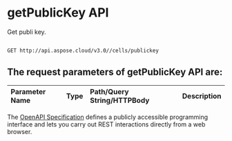 # **getPublicKey API**

Get publi key. 

```bash

GET http://api.aspose.cloud/v3.0//cells/publickey

```

## The request parameters of **getPublicKey** API are: 

| Parameter Name | Type | Path/Query String/HTTPBody | Description | 
| :- | :- | :- |:- | 


The [OpenAPI Specification](https://reference.aspose.cloud/cells/#/KeyController/GetPublicKey) defines a publicly accessible programming interface and lets you carry out REST interactions directly from a web browser.
